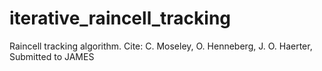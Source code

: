 # iterative_raincell_tracking
Raincell tracking algorithm. Cite: C. Moseley, O. Henneberg, J. O. Haerter, Submitted to JAMES
